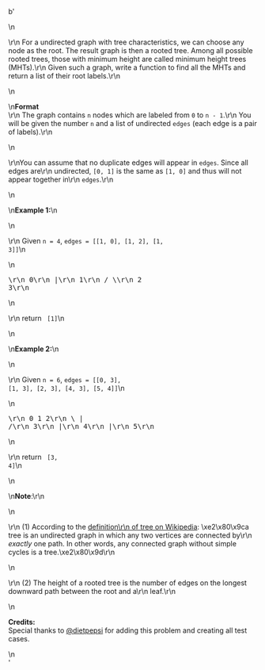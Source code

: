 b'<div class="question-description">\n<p><p>\r\n    For a undirected graph with tree characteristics, we can choose any node as the root. The result graph is then a rooted tree. Among all possible rooted trees, those with minimum height are called minimum height trees (MHTs).\r\n    Given such a graph, write a function to find all the MHTs and return a list of their root labels.\r\n</p>\n<p>\n<b>Format</b><br/>\r\n    The graph contains <code>n</code> nodes which are labeled from <code>0</code> to <code>n - 1</code>.\r\n    You will be given the number <code>n</code> and a list of undirected <code>edges</code> (each edge is a pair of labels).\r\n</p>\n<p> \r\nYou can assume that no duplicate edges will appear in <code>edges</code>. Since all edges are\r\n    undirected, <code>[0, 1]</code> is the same as <code>[1, 0]</code> and thus will not appear together in\r\n    <code>edges</code>.\r\n</p>\n<p>\n<b>Example 1:</b>\n</p>\n<p>\r\n    Given <code>n = 4</code>, <code>edges = [[1, 0], [1, 2], [1, 3]]</code>\n</p>\n<pre>\r\n        0\r\n        |\r\n        1\r\n       / \\\r\n      2   3\r\n</pre>\n<p>\r\n    return <code> [1]</code>\n</p>\n<p>\n<b>Example 2:</b>\n</p>\n<p>\r\n    Given <code>n = 6</code>, <code>edges = [[0, 3], [1, 3], [2, 3], [4, 3], [5, 4]]</code>\n</p>\n<pre>\r\n     0  1  2\r\n      \\ | /\r\n        3\r\n        |\r\n        4\r\n        |\r\n        5\r\n</pre>\n<p>\r\n    return <code> [3, 4]</code>\n</p>\n<p>\n<b>Note</b>:\r\n</p>\n<p>\r\n    (1) According to the <a href="https://en.wikipedia.org/wiki/Tree_(graph_theory)" target="_blank">definition\r\n    of tree on Wikipedia</a>: \xe2\x80\x9ca tree is an undirected graph in which any two vertices are connected by\r\n    <i>exactly</i> one path. In other words, any connected graph without simple cycles is a tree.\xe2\x80\x9d\r\n</p>\n<p>\r\n    (2) The height of a rooted tree is the number of edges on the longest downward path between the root and a\r\n    leaf.\r\n</p>\n<p><b>Credits:</b><br/>Special thanks to <a href="https://leetcode.com/discuss/user/dietpepsi">@dietpepsi</a> for adding this problem and creating all test cases.</p></p>\n</div>'